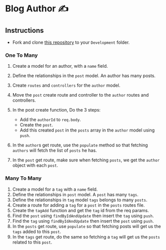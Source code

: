 # Blog Author ✍️

## Instructions

- Fork and clone [this repository](https://github.com/JoinCODED/Task-Express-M5-Relations-noSql) to your `Development` folder.

### One To Many

1. Create a model for an author, with a `name` field.
2. Define the relationships in the `post` model. An author has many posts.
3. Create `routes` and `controllers` for the `author` model.
4. Move the `post` create route and controller to the `author` routes and controllers.
5. In the post create function, Do the 3 steps:

   - Add the `authorId` to `req.body`.
   - Create the `post`.
   - Add this created `post` in the `posts` array in the `author` model using `push`.

6. In the `author`s get route, use the `populate` method so that fetching `authors` will fetch the list of `posts` he has.
7. In the `post` get route, make sure when fetching `posts`, we get the `author` object with each `post`.

### Many To Many

1. Create a model for a `tag` with a `name` field.
2. Define the relationships in `post` model. A `post` has many `tags`.
3. Define the relationships in `tag` model `tags` belongs to many `posts`.
4. Create a route for adding a `tag` for a `post` in the `posts` routes file.
5. Create the `tagAdd` function and get the `tag` id from the req params.
6. Find the `post` using `findByIdAndUpdate` then insert the `tag` using `push`.
7. Find the `tag` using `findByIdAndUpdate` then insert the `post` using `push`.
8. In the `posts` get route, use `populate` so that fetching posts will get us the `tags` added to this `post`.
9. In the `tags` get route, do the same so fetching a `tag` will get us the `posts` related to this `post`.


